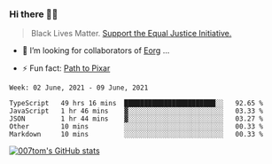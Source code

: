 ### Hi there 👋🏿

<!--
**007tom/007tom** is a ✨ _special_ ✨ repository because its `README.md` (this file) appears on your GitHub profile.

Here are some ideas to get you started:
-->

> Black Lives Matter. [Support the Equal Justice Initiative.](https://support.eji.org/give/153413/#!/donation/checkout)

<!--
- 🔭 I’m currently working on ...
- 🌱 I’m currently learning ...
-->
- 👯 I’m looking for collaborators of [Eorg](https://github.com/zhyd1997/Eorg) ...

<!--
- 🤔 I’m looking for help with ...
- 💬 Ask me about ...
- 📫 How to reach me: ...
- 😄 Pronouns: ...
-->

- ⚡ Fun fact: [Path to Pixar](https://bunnyhobby.github.io/)
<!--
-->

<!--START_SECTION:waka-->
```text
Week: 02 June, 2021 - 09 June, 2021

TypeScript   49 hrs 16 mins  ███████████████████████░░   92.65 % 
JavaScript   1 hr 46 mins    ▓░░░░░░░░░░░░░░░░░░░░░░░░   03.33 % 
JSON         1 hr 44 mins    ▓░░░░░░░░░░░░░░░░░░░░░░░░   03.27 % 
Other        10 mins         ░░░░░░░░░░░░░░░░░░░░░░░░░   00.33 % 
Markdown     10 mins         ░░░░░░░░░░░░░░░░░░░░░░░░░   00.33 % 
```
<!--END_SECTION:waka-->


[![007tom's GitHub stats](https://github-readme-stats.vercel.app/api?username=007tom&count_private=true&show_icons=true&theme=react)
](https://github.com/anuraghazra/github-readme-stats)
